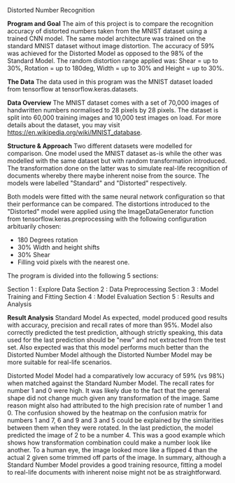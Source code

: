 Distorted Number Recognition


**Program and Goal**
The aim of this project is to compare the recognition accuracy of distorted numbers taken from the MNIST dataset using a trained CNN model. The same model architecture was trained on the standard MNIST dataset without image distortion. The accuracy of 59% was achieved for the Distorted Model as opposed to the 98% of the Standard Model. The random distortion range applied was: Shear = up to 30%, Rotation = up to 180deg, Width = up to 30% and Height = up to 30%. 


**The Data**
The data used in this program was the MNIST dataset loaded from tensorflow at tensorflow.keras.datasets.


**Data Overview**
The MNIST dataset comes with a set of 70,000 images of handwritten numbers normalised to 28 pixels by 28 pixels. The dataset is split into 60,000 training images and 10,000 test images on load. For more details about the dataset, you may visit https://en.wikipedia.org/wiki/MNIST_database.


**Structure & Approach**
Two different datasets were modelled for comparison. One model used the MNIST dataset as-is while the other was modelled with the same dataset but with random transformation introduced. The transformation done on the latter was to simulate real-life recognition of documents whereby there maybe inherent noise from the source. The models were labelled "Standard" and "Distorted" respectively.

Both models were fitted with the same neural network configuration so that their performance can be compared. The distortions introduced to the "Distorted" model were applied using the ImageDataGenerator function from tensorflow.keras.preprocessing with the following configuration arbituarily chosen:

- 180 Degrees rotation
- 30% Width and height shifts
- 30% Shear
- Filling void pixels with the nearest one.

The program is divided into the following 5 sections:

Section 1 : Explore Data 
Section 2 : Data Preprocessing
Section 3 : Model Training and Fitting
Section 4 : Model Evaluation
Section 5 : Results and Analysis 


**Result Analysis**
Standard Model
As expected, model produced good results with accuracy, precision and recall rates of more than 95%. Model also correctly predicted the test prediction, although strictly speaking, this data used for the last prediction should be "new" and not extracted from the test set. Also expected was that this model performs much better than the Distorted Number Model although the Distorted Number Model may be more suitable for real-life scenarios.

Distorted Model
Model had a comparatively low accuracy of 59% (vs 98%) when matched against the Standard Number Model. The recall rates for number 1 and 0 were high. It was likely due to the fact that the general shape did not change much given any transformation of the image. Same reason might also had attributed to the high precision rate of number 1 and 0. The confusion showed by the heatmap on the confusion matrix for numbers 1 and 7, 6 and 9 and 3 and 5 could be explained by the similarities between them when they were rotated. In the last prediction, the model predicted the image of 2 to be a number 4. This was a good example which shows how transformation combination could make a number look like another. To a human eye, the image looked more like a flipped 4 than the actual 2 given some trimmed off parts of the image. In summary, although a Standard Number Model provides a good training resource, fitting a model to real-life documents with inherent noise might not be as straightforward.


